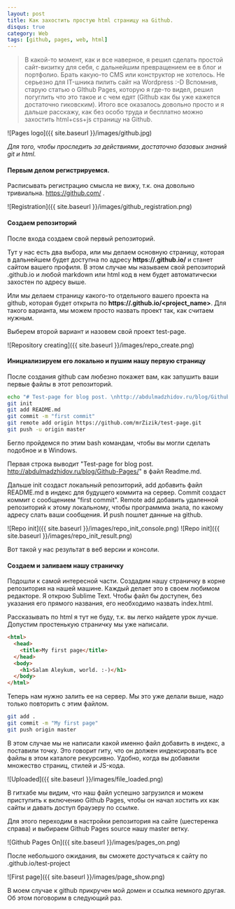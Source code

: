 ```yaml
---
layout: post
title: Как захостить простую html страницу на Github.
disqus: true
category: Web
tags: [github, pages, web, html]
---
```


>В какой-то момент, как и все наверное, я решил сделать простой сайт-визитку для себя, с дальнейшим превращением ее в блог и портфолио. Брать какую-то CMS или конструктор не хотелось. Не серьезно для IT-шника пилить сайт на Wordpress :-D Вспомнив, старую статью о GIthub Pages, которую я где-то видел, решил погуглить что это такое и с чем едят (Github как бы уже кажется достаточно гиковским). Итого все оказалось довольно просто и я дальше расскажу, как без особо труда и бесплатно можно захостить html+css+js страницу на Github.

![Pages logo]({{ site.baseurl }}/images/github.jpg)

*Для того, чтобы проследить за действиями, достаточно базовых знаний git и html.*

#### Первым делом регистрируемся.

Расписывать регистрацию смысла не вижу, т.к. она довольно тривиальна. https://github.com/ .

![Registration]({{ site.baseurl }}/images/github_registration.png)

#### Создаем репозиторий

После входа создаем свой первый репозиторий. 

Тут у нас есть два выбора, или мы делаем основную страницу, которая в дальнейшем будет доступна по адресу **https://<username>.github.io/** и станет сайтом вашего профиля. В этом случае мы называем свой репозиторий <username>.github.io и любой markdown или html код в нем будет автоматически захостен по адресу выше.

Или мы делаем страницу какого-то отдельного вашего проекта на github, которая будет открыта по **https://<username>.github.io/<project_name>**. Для такого варианта, мы можем просто назвать проект так, как считаем нужным.

Выберем второй вариант и назовем свой проект test-page.

![Repository creating]({{ site.baseurl }}/images/repo_create.png)



#### Инициализируем его локально и пушим нашу первую страницу

После создания github сам любезно покажет вам, как запушить ваши первые файлы в этот репозиторий.

```bash
echo "# Test-page for blog post. \nhttp://abdulmadzhidov.ru/blog/Github-Pages/" >> README.md
git init
git add README.md
git commit -m "first commit"
git remote add origin https://github.com/mrZizik/test-page.git
git push -u origin master
```

Бегло пройдемся по этим bash командам, чтобы вы могли сделать подобное и в Windows.

Первая строка выводит "Test-page for blog post. http://abdulmadzhidov.ru/blog/Github-Pages/" в файл Readme.md. 

Дальше init создаст локальный репозиторий, add добавить файл README.md в индекс для будущего коммита на сервер. Commit создаст коммит с сообщением "first commit". Remote add добавить удаленной репозиторий к этому локальному, чтобы программма знала, по какому адресу слать ваши сообщения. И push пошлет данные на github.

![Repo init]({{ site.baseurl }}/images/repo_init_console.png)
![Repo init]({{ site.baseurl }}/images/repo_init_result.png)

Вот такой у нас результат в веб версии и консоли.

#### Создаем и заливаем нашу страничку

Подошли к самой интересной части. Создадим нашу страничку в корне репозитория на нашей машине. Каждый делает это в своем любимом редакторе. Я открою Sublime Text. Чтобы файл бы доступен, без указания его прямого названия, его необходимо назвать index.html.

Рассказывать по html я тут не буду, т.к. вы легко найдете урок лучше. Допустим простенькую страничку мы уже написали.

```html
<html>
  <head>
    <title>My first page</title>
  </head>
  <body>
    <h1>Salam Aleykum, world. :-)</h1>    
  </body>
</html>
```



Теперь нам нужно залить ее на сервер. Мы это уже делали выше, надо только повторить с этим файлом.

```bash
git add .
git commit -m "My first page"
git push origin master
```

В этом случае мы не написали какой именно файл добавить в индекс, а поставили точку. Это говорит гиту, что он должен индексировать все файлы в этом каталоге рекурсивно. Удобно, когда вы добавили множество страниц, стилей и JS-кода.

![Uploaded]({{ site.baseurl }}/images/file_loaded.png)

В гитхабе мы видим, что наш файл успешно загрузился и можем приступить к включению Github Pages, чтобы он начал хостить их как сайты и давать доступ браузеру по ссылке.

Для этого переходим в настройки репозитория на сайте (шестеренка справа) и выбираем Github Pages source нашу master ветку. 


![Github Pages On]({{ site.baseurl }}/images/pages_on.png)

После небольшого ожидания, вы сможете достучаться к сайту по <username>.github.io/test-project

![First page]({{ site.baseurl }}/images/page_show.png)


В моем случае к github прикручен мой домен и ссылка немного другая. Об этом поговорим в следующий раз.





